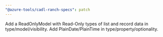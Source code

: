 ```yaml
---
"@azure-tools/cadl-ranch-specs": patch
---
```


Add a ReadOnlyModel with Read-Only types of list and record data in type/model/visibility.
Add PlainDate/PlainTime in type/property/optionality.
